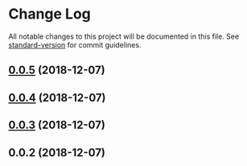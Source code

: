 # Change Log

All notable changes to this project will be documented in this file. See [standard-version](https://github.com/conventional-changelog/standard-version) for commit guidelines.

<a name="0.0.5"></a>
## [0.0.5](https://github.com/jiubao/utils/compare/v0.0.4...v0.0.5) (2018-12-07)



<a name="0.0.4"></a>
## [0.0.4](https://github.com/jiubao/utils/compare/v0.0.3...v0.0.4) (2018-12-07)



<a name="0.0.3"></a>
## [0.0.3](https://github.com/jiubao/utils/compare/v0.0.2...v0.0.3) (2018-12-07)



<a name="0.0.2"></a>
## 0.0.2 (2018-12-07)

